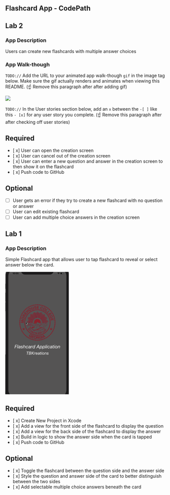 ## Flashcard App - CodePath

## Lab 2

### App Description
Users can create new flashcards with multiple answer choices

### App Walk-though
`TODO://` Add the URL to your animated app walk-though `gif` in the image tag below. Make sure the gif actually renders and animates when viewing this README. (☝️ Remove this paragraph after after adding gif)

<img src="YOUR_GIF_URL_HERE" width=200><br>

`TODO://` In the User stories section below, add an `x` between the `-[ ]` like this `- [x]` for any user story you complete. (☝️ Remove this paragraph after after checking off user stories)

## Required
- [ x] User can open the creation screen
- [ x] User can cancel out of the creation screen
- [ x] User can enter a new question and answer in the creation screen to then show it on the flashcard
- [ x] Push code to GitHub
## Optional
- [ ] User gets an error if they try to create a new flashcard with no question or answer
- [ ] User can edit existing flashcard
- [ ] User can add multiple choice answers in the creation screen

## Lab 1

### App Description
Simple Flashcard app that allows user to tap flashcard to reveal or select answer below the card.

<img src="cpathFlashcard_DemoUPDATED.gif" width=200><br>

## Required
- [ x] Create New Project in Xcode
- [ x] Add a view for the front side of the flashcard to display the question
- [ x] Add a view for the back side of the flashcard to display the answer
- [ x] Build in logic to show the answer side when the card is tapped
- [ x] Push code to GitHub
## Optional
- [ x] Toggle the flashcard between the question side and the answer side
- [ x] Style the question and answer side of the card to better distinguish between the two sides
- [ x] Add selectable multiple choice answers beneath the card
